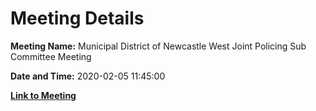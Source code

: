 # Meeting Details

**Meeting Name:** Municipal District of Newcastle West Joint Policing Sub Committee Meeting

**Date and Time:** 2020-02-05 11:45:00

**[Link to Meeting](https://www.limerick.ie/council/whats-on/municipal-district-newcastle-west-joint-policing-sub-committee-meeting-4)**
